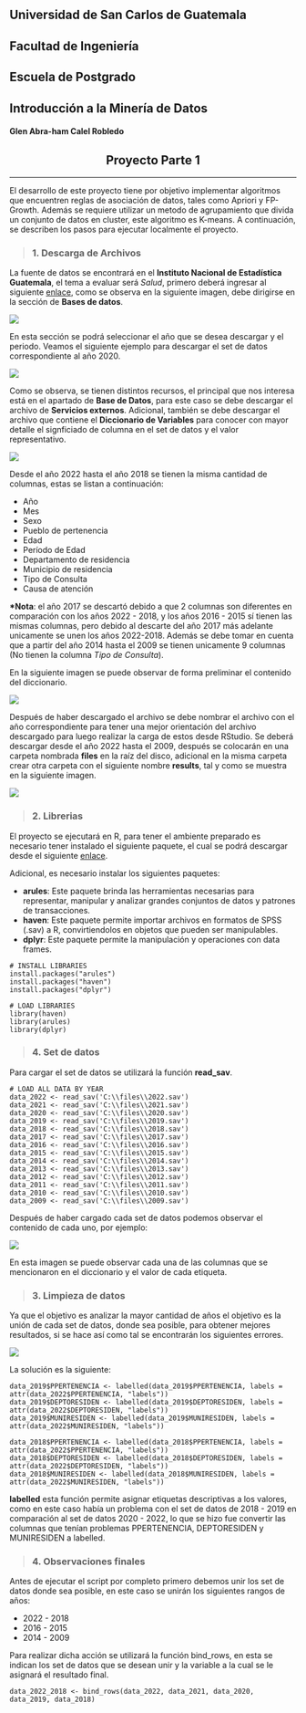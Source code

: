 ## Universidad de San Carlos de Guatemala  
## Facultad de Ingeniería
## Escuela de Postgrado
## Introducción a la Minería de Datos
#### Glen Abra-ham Calel Robledo
## <center>Proyecto Parte 1</center>
___

El desarrollo de este proyecto tiene por objetivo implementar algoritmos que encuentren reglas de asociación de datos, tales como Apriori y FP-Growth. Además se requiere utilizar un metodo de agrupamiento que divida un conjunto de datos en cluster, este algoritmo es K-means. A continuación, se describen los pasos para ejecutar localmente el proyecto. 

> ### 1. Descarga de Archivos

La fuente de datos se encontrará en el __Instituto Nacional de Estadística Guatemala__, el tema a evaluar será *Salud*, primero deberá ingresar al siguiente [enlace](https://www.ine.gob.gt/estadisticas-hospitalarias/), como se observa en la siguiente imagen, debe dirigirse en la sección de __Bases de datos__.

![](/imagenes/1.png)

En esta sección se podrá seleccionar el año que se desea descargar y el periodo. Veamos el siguiente ejemplo para descargar el set de datos correspondiente al año 2020.

![](/imagenes/2.png)

Como se observa, se tienen distintos recursos, el principal que nos interesa está en el apartado de __Base de Datos__, para este caso se debe descargar el archivo de __Servicios externos__. Adicional, también se debe descargar el archivo que contiene el __Diccionario de Variables__ para conocer con mayor detalle el signficiado de columna en el set de datos y el valor representativo.

![](/imagenes/3.png)

Desde el año 2022 hasta el año 2018 se tienen la misma cantidad de columnas, estas se listan a continuación:

- Año
- Mes
- Sexo
- Pueblo de pertenencia
- Edad
- Período de Edad
- Departamento de residencia
- Municipio de residencia
- Tipo de Consulta
- Causa de atención

__*Nota__: el año 2017 se descartó debido a que 2 columnas son diferentes en comparación con los años 2022 - 2018, y los años 2016 - 2015 sí tienen las mismas columnas, pero debido al descarte del año 2017 más adelante unicamente se unen los años 2022-2018. Además se debe tomar en cuenta que a partir del año 2014 hasta el 2009 se tienen unicamente 9 columnas (No tienen la columna *Tipo de Consulta*).

En la siguiente imagen se puede observar de forma preliminar el contenido del diccionario.

![](/imagenes/4.png)

Después de haber descargado el archivo se debe nombrar el archivo con el año correspondiente para tener una mejor orientación del archivo descargado para luego realizar la carga de estos desde RStudio. Se deberá descargar desde el año 2022 hasta el 2009, después se colocarán en una carpeta nombrada __files__ en la raíz del disco, adicional en la misma carpeta crear otra carpeta con el siguiente nombre __results__, tal y como se muestra en la siguiente imagen.

![](/imagenes/5.png)


> ### 2. Librerias
El proyecto se ejecutará en R, para tener el ambiente preparado es necesario tener instalado el siguiente paquete, el cual se podrá descargar desde el siguiente [enlace](https://cran.r-project.org/bin/windows/Rtools/).

Adicional, es necesario instalar los siguientes paquetes:
- __arules__: Este paquete brinda las herramientas necesarias para representar, manipular y analizar grandes conjuntos de datos y patrones de transacciones. 
- __haven__: Este paquete permite importar archivos en formatos de SPSS (.sav) a R, convirtiendolos en objetos que pueden ser manipulables.
- __dplyr__: Este paquete permite la manipulación y operaciones con data frames.

```
# INSTALL LIBRARIES
install.packages("arules")
install.packages("haven")
install.packages("dplyr")

# LOAD LIBRARIES
library(haven)
library(arules)
library(dplyr)
```

> ### 4. Set de datos

Para cargar el set de datos se utilizará la función __read_sav__.

```
# LOAD ALL DATA BY YEAR
data_2022 <- read_sav('C:\\files\\2022.sav')
data_2021 <- read_sav('C:\\files\\2021.sav')
data_2020 <- read_sav('C:\\files\\2020.sav')
data_2019 <- read_sav('C:\\files\\2019.sav')
data_2018 <- read_sav('C:\\files\\2018.sav')
data_2017 <- read_sav('C:\\files\\2017.sav')
data_2016 <- read_sav('C:\\files\\2016.sav')
data_2015 <- read_sav('C:\\files\\2015.sav')
data_2014 <- read_sav('C:\\files\\2014.sav')
data_2013 <- read_sav('C:\\files\\2013.sav')
data_2012 <- read_sav('C:\\files\\2012.sav')
data_2011 <- read_sav('C:\\files\\2011.sav')
data_2010 <- read_sav('C:\\files\\2010.sav')
data_2009 <- read_sav('C:\\files\\2009.sav')
```

Después de haber cargado cada set de datos podemos observar el contenido de cada uno, por ejemplo:

![](/imagenes/6.png)

En esta imagen se puede observar cada una de las columnas que se mencionaron en el diccionario y el valor de cada etiqueta.

> ### 3. Limpieza de datos

Ya que el objetivo es analizar la mayor cantidad de años el objetivo es la unión de cada set de datos, donde sea posible, para obtener mejores resultados, si se hace así como tal se encontrarán los siguientes errores.

![](/imagenes/7.png)

La solución es la siguiente:
```
data_2019$PPERTENENCIA <- labelled(data_2019$PPERTENENCIA, labels = attr(data_2022$PPERTENENCIA, "labels"))
data_2019$DEPTORESIDEN <- labelled(data_2019$DEPTORESIDEN, labels = attr(data_2022$DEPTORESIDEN, "labels"))
data_2019$MUNIRESIDEN <- labelled(data_2019$MUNIRESIDEN, labels = attr(data_2022$MUNIRESIDEN, "labels"))

data_2018$PPERTENENCIA <- labelled(data_2018$PPERTENENCIA, labels = attr(data_2022$PPERTENENCIA, "labels"))
data_2018$DEPTORESIDEN <- labelled(data_2018$DEPTORESIDEN, labels = attr(data_2022$DEPTORESIDEN, "labels"))
data_2018$MUNIRESIDEN <- labelled(data_2018$MUNIRESIDEN, labels = attr(data_2022$MUNIRESIDEN, "labels"))
```

__labelled__ esta función permite asignar etiquetas descriptivas a los valores, como en este caso había un problema con el set de datos de 2018 - 2019 en comparación al set de datos 2020 - 2022, lo que se hizo fue convertir las columnas que tenían problemas PPERTENENCIA, DEPTORESIDEN y MUNIRESIDEN a labelled.

> ### 4. Observaciones finales
Antes de ejecutar el script por completo primero debemos unir los set de datos donde sea posible, en este caso se unirán los siguientes rangos de años:
- 2022 - 2018
- 2016 - 2015
- 2014 - 2009

Para realizar dicha acción se utilizará la función bind_rows, en esta se indican los set de datos que se desean unir y la variable a la cual se le asignará el resultado final.

```
data_2022_2018 <- bind_rows(data_2022, data_2021, data_2020, data_2019, data_2018)
```

